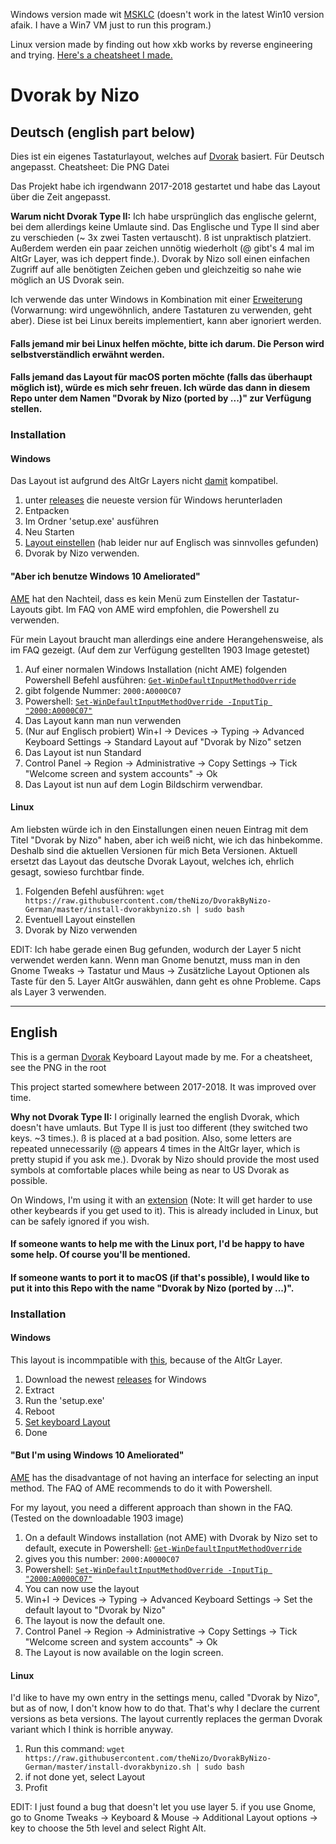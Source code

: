 Windows version made wit [MSKLC](https://www.microsoft.com/en-us/download/details.aspx?id=22339) (doesn't work in the latest Win10 version afaik. I have a Win7 VM just to run this program.)

Linux version made by finding out how xkb works by reverse engineering and trying. [Here's a cheatsheet I made.](https://github.com/thenizo/xkb-symbols-reference)

# Dvorak by Nizo

## Deutsch (english part below)

Dies ist ein eigenes Tastaturlayout, welches auf [Dvorak](https://de.wikipedia.org/wiki/Dvorak-Tastaturbelegung) basiert. Für Deutsch angepasst. Cheatsheet: Die PNG Datei

Das Projekt habe ich irgendwann 2017-2018 gestartet und habe das Layout über die Zeit angepasst.

**Warum nicht Dvorak Type II:** Ich habe ursprünglich das englische gelernt, bei dem allerdings keine Umlaute sind. Das Englische und Type II sind aber zu verschieden (~ 3x zwei Tasten vertauscht). ß ist unpraktisch platziert. Außerdem werden ein paar zeichen unnötig wiederholt (@ gibt's 4 mal im AltGr Layer, was ich deppert finde.). Dvorak by Nizo soll einen einfachen Zugriff auf alle benötigten Zeichen geben und gleichzeitig so nahe wie möglich an US Dvorak sein.

Ich verwende das unter Windows in Kombination mit einer [Erweiterung](https://github.com/theNizo/NizosUltimateKeyboard) (Vorwarnung: wird ungewöhnlich, andere Tastaturen zu verwenden, geht aber). Diese ist bei Linux bereits implementiert, kann aber ignoriert werden.

#### Falls jemand mir bei Linux helfen möchte, bitte ich darum. Die Person wird selbstverständlich erwähnt werden.

#### Falls jemand das Layout für macOS porten möchte (falls das überhaupt möglich ist), würde es mich sehr freuen. Ich würde das dann in diesem Repo unter dem Namen "Dvorak by Nizo (ported by ...)" zur Verfügung stellen.

### Installation

#### Windows

Das Layout ist aufgrund des AltGr Layers nicht [damit](https://github.com/kentonv/dvorak-qwerty) kompatibel.

1. unter [releases](https://github.com/theNizo/DvorakByNizo-German/releases) die neueste version für Windows herunterladen
2. Entpacken
3. Im Ordner 'setup.exe' ausführen
4. Neu Starten
5. [Layout einstellen](https://www.windowscentral.com/how-change-your-keyboard-layout-windows-10) (hab leider nur auf Englisch was sinnvolles gefunden)
6. Dvorak by Nizo verwenden.

#### "Aber ich benutze Windows 10 Ameliorated"

[AME](https://ameliorated.info/) hat den Nachteil, dass es kein Menü zum Einstellen der Tastatur-Layouts gibt. Im FAQ von AME wird empfohlen, die Powershell zu verwenden.

Für mein Layout braucht man allerdings eine andere Herangehensweise, als im FAQ gezeigt. (Auf dem zur Verfügung gestellten 1903 Image getestet)

1. Auf einer normalen Windows Installation (nicht AME) folgenden Powershell Befehl ausführen: [`Get-WinDefaultInputMethodOverride`](https://docs.microsoft.com/en-us/powershell/module/international/get-windefaultinputmethodoverride?view=win10-ps)
2. gibt folgende Nummer: `2000:A0000C07`
3. Powershell: [`Set-WinDefaultInputMethodOverride -InputTip "2000:A0000C07"`](https://docs.microsoft.com/en-us/powershell/module/international/set-windefaultinputmethodoverride?view=win10-ps)
4. Das Layout kann man nun verwenden
5. (Nur auf Englisch probiert) Win+I -> Devices -> Typing -> Advanced Keyboard Settings -> Standard Layout auf "Dvorak by Nizo" setzen
6. Das Layout ist nun Standard
7. Control Panel -> Region -> Administrative -> Copy Settings -> Tick "Welcome screen and system accounts" -> Ok
8. Das Layout ist nun auf dem Login Bildschirm verwendbar.

#### Linux

Am liebsten würde ich in den Einstallungen einen neuen Eintrag mit dem Titel "Dvorak by Nizo" haben, aber ich weiß nicht, wie ich das hinbekomme. Deshalb sind die aktuellen Versionen für mich Beta Versionen. Aktuell ersetzt das Layout das deutsche Dvorak Layout, welches ich, ehrlich gesagt, sowieso furchtbar finde.

1. Folgenden Befehl ausführen: `wget https://raw.githubusercontent.com/theNizo/DvorakByNizo-German/master/install-dvorakbynizo.sh | sudo bash`
2. Eventuell Layout einstellen
3. Dvorak by Nizo verwenden

EDIT: Ich habe gerade einen Bug gefunden, wodurch der Layer 5 nicht verwendet werden kann. Wenn man Gnome benutzt, muss man in den Gnome Tweaks -> Tastatur und Maus -> Zusätzliche Layout Optionen als Taste für den 5. Layer AltGr auswählen, dann geht es ohne Probleme. Caps als Layer 3 verwenden.

------

## English

This is a german [Dvorak](https://en.wikipedia.org/wiki/Dvorak_Simplified_Keyboard) Keyboard Layout made by me. For a cheatsheet, see the PNG in the root

This project started somewhere between 2017-2018. It was improved over time.

**Why not Dvorak Type II:** I originally learned the english Dvorak, which doesn't have umlauts. But Type II is just too different (they switched two keys. ~3 times.). ß is placed at a bad position. Also, some letters are repeated unnecessarily (@ appears 4 times in the AltGr layer, which is pretty stupid if you ask me.). Dvorak by Nizo should provide the most used symbols at comfortable places while being as near to US Dvorak as possible.

On Windows, I'm using it with an [extension](https://github.com/theNizo/NizosUltimateKeyboard) (Note: It will get harder to use other keybeards if you get used to it). This is already included in Linux, but can be safely ignored if you wish.

#### If someone wants to help me with the Linux port, I'd be happy to have some help. Of course you'll be mentioned.

#### If someone wants to port it to macOS (if that's possible), I would like to put it into this Repo with the name "Dvorak by Nizo (ported by ...)".

### Installation

#### Windows

This layout is incommpatible with [this](https://github.com/kentonv/dvorak-qwerty), because of the AltGr Layer.

1. Download the newest [releases](https://github.com/theNizo/DvorakByNizo-German/releases) for Windows
2. Extract
3. Run the 'setup.exe'
4. Reboot
5. [Set keyboard Layout](https://www.windowscentral.com/how-change-your-keyboard-layout-windows-10)
6. Done

#### "But I'm using Windows 10 Ameliorated"

[AME](https://ameliorated.info/) has the disadvantage of not having an interface for selecting an input method. The FAQ of AME recommends to do it with Powershell.

For my layout, you need a different approach than shown in the FAQ. (Tested on the downloadable 1903 image)

1. On a default Windows installation (not AME) with Dvorak by Nizo set to default, execute in Powershell: [`Get-WinDefaultInputMethodOverride`](https://docs.microsoft.com/en-us/powershell/module/international/get-windefaultinputmethodoverride?view=win10-ps)
2. gives you this number: `2000:A0000C07`
3. Powershell: [`Set-WinDefaultInputMethodOverride -InputTip "2000:A0000C07"`](https://docs.microsoft.com/en-us/powershell/module/international/set-windefaultinputmethodoverride?view=win10-ps)
4. You can now use the layout
5. Win+I -> Devices -> Typing -> Advanced Keyboard Settings -> Set the default layout to "Dvorak by Nizo"
6. The layout is now the default one.
7. Control Panel -> Region -> Administrative -> Copy Settings -> Tick "Welcome screen and system accounts" -> Ok
8. The Layout is now available on the login screen.

#### Linux

I'd like to have my own entry in the settings menu, called "Dvorak by Nizo", but as of now, I don't know how to do that. That's why I declare the current versions as beta versions. The layout currently replaces the german Dvorak variant which I think is horrible anyway.

1. Run this command: `wget https://raw.githubusercontent.com/theNizo/DvorakByNizo-German/master/install-dvorakbynizo.sh | sudo bash`
5. if not done yet, select Layout
6. Profit

EDIT: I just found a bug that doesn't let you use layer 5. if you use Gnome, go to Gnome Tweaks -> Keyboard & Mouse -> Additional Layout options -> key to choose the 5th level and select Right Alt.
